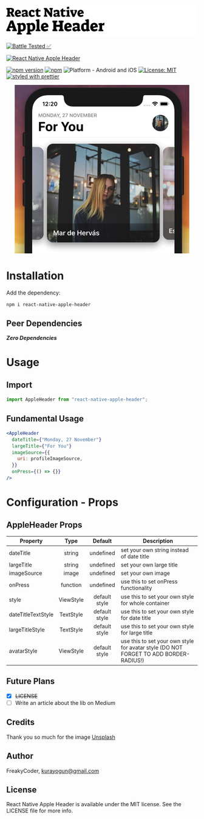 <img alt="React Native Apple Header" src="assets/logo.png" width="1050"/>

[![Battle Tested ✅](https://img.shields.io/badge/-Battle--Tested%20%E2%9C%85-03666e?style=for-the-badge)](https://github.com/WrathChaos/react-native-apple-header)

[![React Native Apple Header](https://img.shields.io/badge/-Fully%20customizable%20Apple%20Header%20View%20for%20React%20Native-orange?style=for-the-badge)](https://github.com/WrathChaos/react-native-apple-header)

[![npm version](https://img.shields.io/npm/v/react-native-apple-header.svg?style=for-the-badge)](https://www.npmjs.com/package/react-native-apple-header)
[![npm](https://img.shields.io/npm/dt/react-native-apple-header.svg?style=for-the-badge)](https://www.npmjs.com/package/react-native-apple-header)
![Platform - Android and iOS](https://img.shields.io/badge/platform-Android%20%7C%20iOS-blue.svg?style=for-the-badge)
[![License: MIT](https://img.shields.io/badge/License-MIT-green.svg?style=for-the-badge)](https://opensource.org/licenses/MIT)
[![styled with prettier](https://img.shields.io/badge/styled_with-prettier-ff69b4.svg?style=for-the-badge)](https://github.com/prettier/prettier)

<p align="center">
  <img alt="React Native Apple Header"
        src="assets/Screenshots/React-Native-Apple-Header.png" />
</p>

# Installation

Add the dependency:

```bash
npm i react-native-apple-header
```

## Peer Dependencies

<b><i>Zero Dependencies</b></i>

# Usage

## Import

```jsx
import AppleHeader from "react-native-apple-header";
```

## Fundamental Usage

```jsx
<AppleHeader
  dateTitle={"Monday, 27 November"}
  largeTitle={"For You"}
  imageSource={{
    uri: profileImageSource,
  }}
  onPress={() => {}}
/>
```

# Configuration - Props

## AppleHeader Props

| Property           |   Type    |    Default    | Description                                                                           |
| ------------------ | :-------: | :-----------: | ------------------------------------------------------------------------------------- |
| dateTitle          |  string   |   undefined   | set your own string instead of date title                                             |
| largeTitle         |  string   |   undefined   | set your own large title                                                              |
| imageSource        |   image   |   undefined   | set your own image                                                                    |
| onPress            | function  |   undefined   | use this to set onPress functionality                                                 |
| style              | ViewStyle | default style | use this to set your own style for whole container                                    |
| dateTitleTextStyle | TextStyle | default style | use this to set your own style for date title                                         |
| largeTitleStyle    | TextStyle | default style | use this to set your own style for large title                                        |
| avatarStyle        | ViewStyle | default style | use this to set your own style for avatar style (DO NOT FORGET TO ADD BORDER-RADIUS!) |

## Future Plans

- [x] ~~LICENSE~~
- [ ] Write an article about the lib on Medium

## Credits

Thank you so much for the image [Unsplash](https://images.unsplash.com/photo-1504730030853-eff311f57d3c?ixlib=rb-1.2.1&ixid=eyJhcHBfaWQiOjEyMDd9&auto=format&fit=crop&w=934&q=80)

## Author

FreakyCoder, kurayogun@gmail.com

## License

React Native Apple Header is available under the MIT license. See the LICENSE file for more info.
